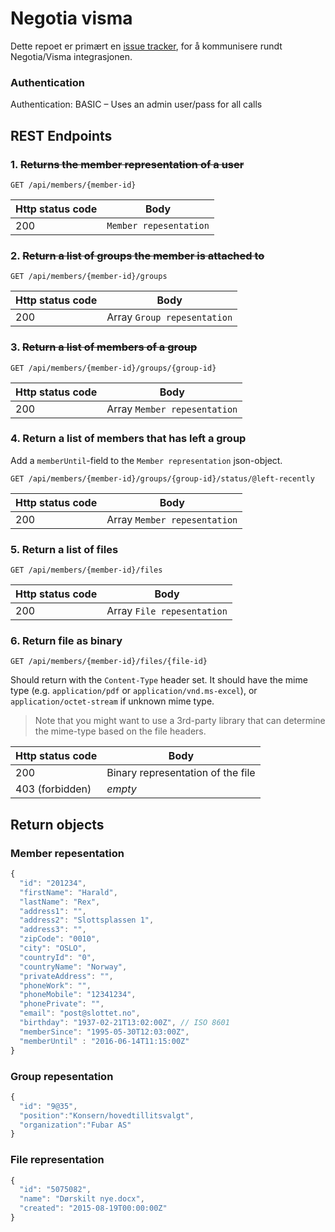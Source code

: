 # Negotia visma

Dette repoet er primært en [issue tracker](https://github.com/ItemConsulting/negotia-visma-open/issues), for å kommunisere rundt Negotia/Visma integrasjonen.

### Authentication
Authentication: BASIC – Uses an admin user/pass for all calls

## REST Endpoints

### 1. ~~Returns the member representation of a user~~

`GET /api/members/{member-id}`

| Http status code | Body                   |
|------------------|------------------------|
| 200              | `Member repesentation` |


### 2. ~~Return a list of groups the member is attached to~~

`GET /api/members/{member-id}/groups`

| Http status code | Body                        |
|------------------|-----------------------------|
| 200              | Array `Group repesentation` |

### 3. ~~Return a list of members of a group~~

`GET /api/members/{member-id}/groups/{group-id}`

| Http status code | Body                         |
|------------------|------------------------------|
| 200              | Array `Member repesentation` |

### 4. Return a list of members that has left a group

Add a `memberUntil`-field to the `Member representation` json-object.

`GET /api/members/{member-id}/groups/{group-id}/status/@left-recently`

| Http status code | Body                         |
|------------------|------------------------------|
| 200              | Array `Member repesentation` |

### 5. Return a list of files

`GET /api/members/{member-id}/files`

| Http status code | Body                         |
|------------------|------------------------------|
| 200              | Array `File repesentation`   |

### 6. Return file as binary

`GET /api/members/{member-id}/files/{file-id}`

Should return with the `Content-Type` header set. It should have the mime type (e.g. `application/pdf` or `application/vnd.ms-excel`), or `application/octet-stream` if unknown mime type.

> Note that you might want to use a 3rd-party library that can determine the mime-type based on the file headers.

| Http status code | Body                               |
|------------------|------------------------------------|
| 200              | Binary representation of the file  |
| 403 (forbidden)  | *empty*                            |


## Return objects

### Member repesentation

```javascript
{
  "id": "201234",
  "firstName": "Harald",
  "lastName": "Rex",
  "address1": "",
  "address2": "Slottsplassen 1",
  "address3": "",
  "zipCode": "0010",
  "city": "OSLO",
  "countryId": "0",
  "countryName": "Norway",
  "privateAddress": "",
  "phoneWork": "",
  "phoneMobile": "12341234",
  "phonePrivate": "",
  "email": "post@slottet.no",
  "birthday": "1937-02-21T13:02:00Z", // ISO 8601
  "memberSince": "1995-05-30T12:03:00Z",
  "memberUntil" : "2016-06-14T11:15:00Z"
}
```

### Group repesentation

```javascript
{
  "id": "9@35",
  "position":"Konsern/hovedtillitsvalgt",
  "organization":"Fubar AS"
}
```

### File representation

```javascript
{
  "id": "5075082",
  "name": "Dørskilt nye.docx",
  "created": "2015-08-19T00:00:00Z"
}
```